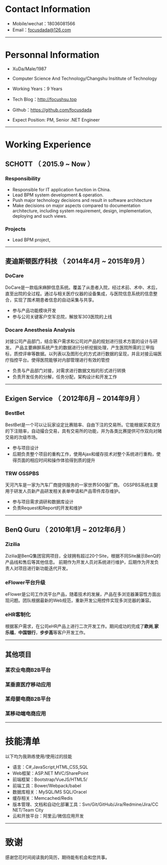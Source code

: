 # Contact Information

- Mobile/wechat：18036081566
- Email：focusdada@126.com

---

# Personnal Information

 - XuDa/Male/1987
 - Computer Science And Technology/Changshu Insititute of Technology
 - Working Years：9 Years
 - Tech Blog：http://focushsu.top
 - Github：https://github.com/focusdada

 - Expect Position: PM, Senior .NET Engineer
---

# Working Experience

## SCHOTT （ 2015.9 ~ Now ）

### Responsibility

- Responsible for IT application function in China.
- Lead BPM system development & operation.
- Push major technology decisions and result in software architecture
- Make decisions on major aspects compared to documentation architecture, including system requirement, design, implementation, deploying and such views.

### Projects

- Lead BPM project,

---

## 麦迪斯顿医疗科技 （ 2014年4月 ~ 2015年9月 ）

### DoCare

DoCare是一款临床麻醉信息系统。覆盖了从患者入院，经过术前、术中、术后，直至出院的全过程。通过与相关医疗仪器的设备集成，与医院信息系统的信息整合，实现了围术期患者信息的自动采集与共享。

- 参与产品功能模块开发
- 参与公司关键客户空军总院，解放军303医院的上线


### Docare Anesthesia Analysis

对接公司产品部门，结合客户需求和公司对产品的规划进行技术方面的设计与研发。
产品主要麻醉系统产生的数据进行分析挖掘处理，产生医院所需的三甲指标，质控评审等数据。以列表以及图形化的方式进行数据的呈现，并且对接云端医疗指控平台。使得医院能够对内部管理进行有效的管控

- 负责与产品部门对接，对需求进行数据文档的形式进行转换
- 负责开发任务的分解，任务分配，架构设计和开发工作

---

## Exigen Service （ 2012年6月 ~ 2014年9月 ）

### BestBet

BestBet是一个可以让玩家设定比赛赔率、自由下注的交易所。它能根据买卖双方的下注赔率，自动撮合交易，具有交易所的功能，并为各类比赛提供可作双向对赌交易的次级市场。

- 参与项目设计
- 后期负责整个项目的重构工作，使用Ajax和缓存技术对整个系统进行重构，使得页面的相应时间和操作体验得到质的提升


### TRW OSSPBS

天河汽车是一家为汽车厂商提供服务的一家世界500强厂商。
OSSPBS系统主要用于研发人员新产品研发相关表单申请和产品零件库存维护。

- 参与项目需求调研和数据库设计
- 负责Request和Report的开发和维护

---

## BenQ Guru （ 2010年1月 ~ 2012年6月 ）

### Zizilia

Zizilia是BenQ集团官网项目，全球拥有超过20个Site，根据不同Site展示BenQ的产品线和售后等其他信息。
前期作为开发人员对系统进行维护，后期作为开发负责人对项目进行新功能迭代开发。

### eFlower平台升级

eFlower是公司工作流平台产品，随着技术的发展，产品在多浏览器兼容性方面出现问题。团队根据最新的Web规范，重新开发公用控件实现多浏览器的兼容。

### eHR客制化

根据客户需求，在公司eHR产品上进行二次开发工作。期间成功的完成了**欧尚**,**家乐福**，**中国银行**，**步步高**等客户开发工作。

---

## 其他项目

### 某农业电商B2B平台

### 某垂直医疗移动应用

### 某母婴电商B2B平台

### 某移动端电商应用

---

# 技能清单

以下均为我熟练使用/使用过的技能

- 语言：C#,JavaScript,HTML,CSS,SQL
- Web框架：ASP.NET MVC/SharePoint
- 前端框架：Bootstrap/VueJS/HTML5/
- 前端工具：Bower/Webpack/babel
- 数据库相关：MySQL/MS SQL/Oracel
- 缓存相关：Memcached/Redis
- 版本管理、文档和自动化部署工具：Svn/Git/GitHub/Jira/Redmine/Jira/CC NET/Team City
- 云和开放平台：阿里云/微信应用开发

---

# 致谢
感谢您花时间阅读我的简历，期待能有机会和您共事。
